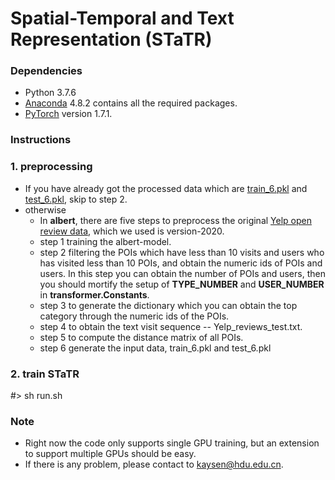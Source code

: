 # Spatial-Temporal and Text Representation (STaTR)


### Dependencies
* Python 3.7.6
* [Anaconda](https://www.anaconda.com/) 4.8.2 contains all the required packages.
* [PyTorch](https://pytorch.org/) version 1.7.1.

### Instructions

### 1. preprocessing
* If you have already got the processed data which are [train_6.pkl](https://drive.google.com/file/d/17hVpGDsRuRnocdaLHxFHvO3cvmdgi_ZA/view?usp=sharing) and [test_6.pkl](https://drive.google.com/file/d/1Nt_zKTWYmIPZbS1AlLDeDiUJl1xIjVZn/view?usp=sharing), skip to step 2.
* otherwise
  * In **albert**, there are five steps to preprocess the original [Yelp open review data](https://www.yelp.com/dataset), which we used is version-2020.
  * step 1 training the albert-model.
  * step 2 filtering the POIs which have less than 10 visits and users who has visited less than 10 POIs, and obtain the numeric ids of POIs and users. In this step you can obtain the number of POIs and users, then you should mortify the setup of **TYPE_NUMBER** and **USER_NUMBER** in **transformer.Constants**.
  * step 3 to generate the dictionary which you can obtain the top category through the numeric ids of the POIs.
  * step 4 to obtain the text visit sequence -- Yelp_reviews_test.txt.
  * step 5 to compute the distance matrix of all POIs.
  * step 6 generate the input data, train_6.pkl and test_6.pkl

### 2. train STaTR
#> sh run.sh

### Note
* Right now the code only supports single GPU training, but an extension to support multiple GPUs should be easy.
* If there is any problem, please contact to kaysen@hdu.edu.cn.
